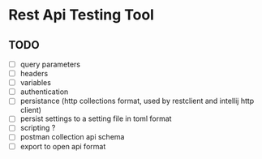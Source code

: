 # Rest Api Testing Tool

## TODO
- [ ] query parameters
- [ ] headers
- [ ] variables 
- [ ] authentication
- [ ] persistance (http collections format, used by restclient and intellij http client)
- [ ] persist settings to a setting file in toml format
- [ ] scripting ?
- [ ] postman collection api schema
- [ ] export to open api format

